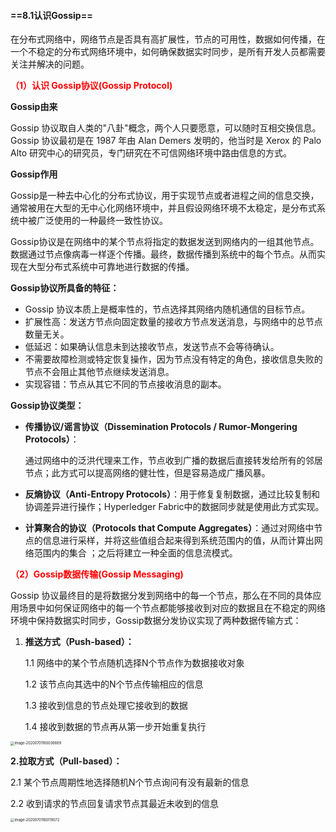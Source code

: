 #### ==8.1认识Gossip==

在分布式网络中，网络节点是否具有高扩展性，节点的可用性，数据如何传播，在一个不稳定的分布式网络环境中，如何确保数据实时同步，是所有开发人员都需要关注并解决的问题。

**<font color=red>（1）认识 Gossip协议(Gossip Protocol)</font>**

**Gossip由来**

Gossip 协议取自人类的"八卦"概念，两个人只要愿意，可以随时互相交换信息。Gossip 协议最初是在 1987 年由 Alan Demers 发明的，他当时是 Xerox 的 Palo Alto 研究中心的研究员，专门研究在不可信网络环境中路由信息的方式。

**Gossip作用**

Gossip是一种去中心化的分布式协议，用于实现节点或者进程之间的信息交换，通常被用在大型的无中心化网络环境中，并且假设网络环境不太稳定，是分布式系统中被广泛使用的一种最终一致性协议。

Gossip协议是在网络中的某个节点将指定的数据发送到网络内的一组其他节点。数据通过节点像病毒一样逐个传播。最终，数据传播到系统中的每个节点。从而实现在大型分布式系统中可靠地进行数据的传播。

**Gossip协议所具备的特征：**

- Gossip 协议本质上是概率性的，节点选择其网络内随机通信的目标节点。
- 扩展性高：发送方节点向固定数量的接收方节点发送消息，与网络中的总节点数量无关。
- 低延迟：如果确认信息未到达接收节点，发送节点不会等待确认。
- 不需要故障检测或特定恢复操作，因为节点没有特定的角色，接收信息失败的节点不会阻止其他节点继续发送消息。
- 实现容错：节点从其它不同的节点接收消息的副本。

**Gossip协议类型：**

- **传播协议/谣言协议（Dissemination Protocols / Rumor-Mongering Protocols）**：

  通过网络中的泛洪代理来工作，节点收到广播的数据后直接转发给所有的邻居节点；此方式可以提高网络的健壮性，但是容易造成广播风暴。

- **反熵协议（Anti-Entropy Protocols）**：用于修复复制数据，通过比较复制和协调差异进行操作；Hyperledger Fabric中的数据同步就是使用此方式实现。

- **计算聚合的协议（Protocols that Compute Aggregates）**：通过对网络中节点的信息进行采样，并将这些值组合起来得到系统范围内的值，从而计算出网络范围内的集合 ；之后将建立一种全面的信息流模式。

**<font color=red>（2）Gossip数据传输(Gossip Messaging)</font>**

Gossip 协议最终目的是将数据分发到网络中的每一个节点，那么在不同的具体应用场景中如何保证网络中的每一个节点都能够接收到对应的数据且在不稳定的网络环境中保持数据实时同步，Gossip数据分发协议实现了两种数据传输方式：

1. **推送方式（Push-based）：**

   1.1 网络中的某个节点随机选择N个节点作为数据接收对象

   1.2 该节点向其选中的N个节点传输相应的信息

   1.3 接收到信息的节点处理它接收到的数据

   1.4 接收到数据的节点再从第一步开始重复执行

<img src="/Users/wangxin/Library/Application Support/typora-user-images/image-20200701160036669.png" alt="image-20200701160036669" style="zoom:40%;" />

**2.拉取方式（Pull-based）：**

2.1 某个节点周期性地选择随机N个节点询问有没有最新的信息

2.2 收到请求的节点回复请求节点其最近未收到的信息

<img src="/Users/wangxin/Library/Application Support/typora-user-images/image-20200701160119072.png" alt="image-20200701160119072" style="zoom:40%;" />



















